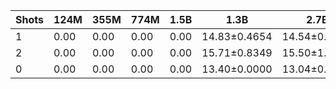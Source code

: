 |   Shots |   124M |   355M |   774M |   1.5B | 1.3B         | 2.7B         | 6B           |
|---------|--------|--------|--------|--------|--------------|--------------|--------------|
|       1 |   0.00 |   0.00 |   0.00 |   0.00 | 14.83±0.4654 | 14.54±0.5775 | 15.00±0.5829 |
|       2 |   0.00 |   0.00 |   0.00 |   0.00 | 15.71±0.8349 | 15.50±1.2803 | 15.80±1.0817 |
|       0 |   0.00 |   0.00 |   0.00 |   0.00 | 13.40±0.0000 | 13.04±0.0000 | 14.04±0.0000 |